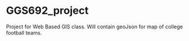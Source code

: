# GGS692_project
Project for Web Based GIS class. Will contain geoJson for map of college football teams.
